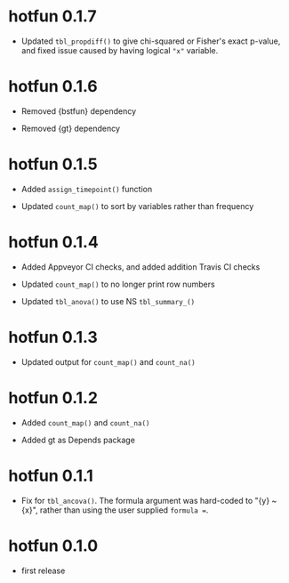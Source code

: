 # hotfun 0.1.7

- Updated `tbl_propdiff()` to give chi-squared or Fisher's exact p-value, and fixed issue caused by having logical `"x"` variable.

# hotfun 0.1.6

- Removed {bstfun} dependency 

- Removed {gt} dependency 

# hotfun 0.1.5

- Added `assign_timepoint()` function

- Updated `count_map()` to sort by variables rather than frequency

# hotfun 0.1.4

- Added Appveyor CI checks, and added addition Travis CI checks

- Updated `count_map()` to no longer print row numbers

- Updated `tbl_anova()` to use NS `tbl_summary_()`

# hotfun 0.1.3

- Updated output for `count_map()` and `count_na()`

# hotfun 0.1.2

- Added `count_map()` and `count_na()`

- Added gt as Depends package

# hotfun 0.1.1

- Fix for `tbl_ancova()`. The formula argument was hard-coded to "{y} ~ {x}", rather than using the user supplied `formula =`.

# hotfun 0.1.0

- first release
